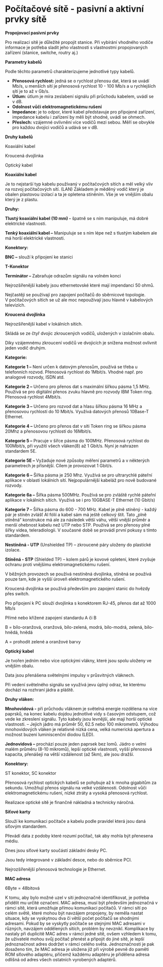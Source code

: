 # Počítačové sítě - pasivní a aktivní prvky sítě
**Propojovací pasivní prvky**

Pro realizaci sítě je důležité propojit stanice. Při vybírání vhodného vodiče informace je potřeba sladit jeho vlastnosti s vlastnostmi propojovaných zařízení (stanice, switche, routry aj.)

**Parametry kabelů**

Podle těchto parametrů charakterizujeme jednotlivé typy kabelů.

- **Přenosová rychlost:** jedná se o rychlost přenosu dat, která se uvádí Mb/s, u menších sítí je přenosová rychlost 10 - 100 Mb/s a u rychlejších sítí je to až v Gb/s.
- **Útlum:** útlum je míra zeslabení signálu při průchodu kabelem, uvádí se v dB.
- **Odolnost vůči elektromagnetickému rušení**
- **Impedance:** je to odpor, které kabel představuje pro připojené zařízení, impedance kabelu i zařízení by měli být shodné, uvádí se ohmech.
- **Přeslech:** vzájemné ovlivnění více vodičů mezi sebou. Měří se obvykle pro každou dvojici vodičů a udává se v dB.

**Druhy kabelů**

Koaxiální kabel

Kroucená dvojlinka

Optický kabel

**Koaxiální kabel**

Je to nejstarší typ kabelu používaný v počítačových sítích a měl velký vliv na rozvoj počítačových sítí. (LAN) Základem je měděný vodič který je obalen plastovou izolací a ta je opletena stíněním. Vše je ve vnějším obalu který je z plastu.

**Druhy:**

**Tlustý koaxiální kabel (10 mm) -** špatně se s ním manipuluje, má dobré elektrické vlastnosti.

**Tenký koaxiální kabel –** Manipuluje se s ním lépe než s tlustým kabelem ale má horší elektrické vlastnosti.

**Konektory:**

**BNC –** slouží k připojení ke stanici

**T-Konektor**

**Terminátor –** Zabraňuje odrazům signálu na volném konci

Nejrozšířenější kabely jsou ethernetovské které mají impendanci 50 ohmů.

Nejčastěji se používají pro zapojení počítačů do sběrnicové topologie. V počítačových sítích se už ale moc nepoužívají jsou hlavně v kabelových televizích.

**Kroucená dvojlinka**

Nejrozšířenější kabel v lokálních sítích.

Skládá se ze čtyř dvojic zkroucených vodičů, uložených v izolačním obalu.

Díky vzájemnému zkroucení vodičů ve dvojicích je snížena možnost ovlivnit jeden vodič druhým.

**Kategorie:**

**Kategorie 1 –** Není určen k datovým přenosům, používá se třeba u telefonních rozvod. Přenosová rychlost do 1Mbit/s. Vhodné např. pro analogové rozvody, ISDN atd.

**Kategorie 2 –** Určeno pro přenos dat s maximální šířkou pásma 1,5 MHz. Používá se pro digitální přenos zvuku hlavně pro rozvody IBM Token ring. Přenosová rychlost 4Mbit/s.

**Kategorie 3 –** Určeno pro rozvod dat a hlasu šířkou pásma 16 MHz a přenosovou rychlostí do 10 Mbit/s. Využívá datových přenosů 10Base-T Ethernet.

**Kategorie 4 –** Určeno pro přenos dat v síti Token ring se šířkou pásma 20Mhz a přenosovou rychlostí do 16Mbit/s.

**Kategorie 5 –** Pracuje v šířce pásma do 100MHz. Přenosová rychlost do 100Mbit/s, při využití všech vláken(8) až 1 Gbit/s. Nyní je nahrazen standardem 5E.

**Kategorie 5E –** Vyžaduje nové způsoby měření parametrů a v některých parametrech je přísnější. Cílem je provozovat 1 Gbit/s.

**Kategorie 6 –** Šířka pásma je 250 Mhz. Využívá se pro ultrarychlé páteřní aplikace v oblasti lokálních sítí. Nejpopulárnější kabeláž pro nově budované rozvody.

**Kategorie 6a –** Šířka pásma 500MHz. Používá se pro zvláště rychlé páteřní aplikace v lokálních sítích. Využívá se i pro 10GBASE-T Ethernet (10 Gbit/s)

**Kategorie 7 –** Šířka pásma do 600 - 700 MHz. Kabel je plně stíněný - každý pár je stíněn zvlášť Al fólií a kabel sám má ještě celkový štít. Tato „plně stíněná“ konstrukce má ale za následek větší váhu, větší vnější průměr a menší ohebnost kabelu než UTP nebo STP. Používá se pro přenosy plné šířky videa, teleradiologii. V současné době se provádí první pokusy s tímto standardem.

**Nestíněná - UTP** (Unshielded TP) – zkroucené páry uloženy do plastické izolace.

**Stíněná - STP** (Shielded TP) – kolem párů je kovové opletení, které zvyšuje ochranu proti vnějšímu elektromagnetickému rušení.

V běžných provozech se používá nestíněná dvojlinka, stíněná se používá pouze tam, kde je vyšší úroveň elektromagnetického rušení.

Kroucená dvojlinka se používá především pro zapojení stanic do hvězdy přes switch.

Pro připojení k PC slouží dvojlinka s konektorem RJ-45, přenos dat až 1000 Mb/s

Přímé nebo křížené zapojení standardu A či B

B = bílo-oranžová, oranžová, bílo-zelená, modrá, bílo-modrá, zelená, bílo-hnědá, hnědá

A = prohodit zelené a oranžové barvy

**Optický kabel**

Je tvořen jedním nebo více optickými vlákny, které jsou spolu uloženy ve vnějším obalu.

Data jsou přenášena světelnými impulsy v průsvitných vláknech.

Při vedení světelného signálu se využívá jevu úplný odraz, ke kterému dochází na rozhraní jádra a pláště.

**Druhy vláken:**

**Mnohovidová -** při průchodu vláknem je světelná energie rozdělena na více paprsků, na konec kabelu dojdou jednotlivé vidy s časovým odstupem, což vede ke zkreslení signálu. Tyto kabely jsou levnější, ale mají horší optické vlastnosti. – Jejich jádro má průměr 50, 62.5 nebo 100 mikrometrů. Výhodou mnohovidových vláken je relativně nízká cena, velká numerická apertura a možnost buzení luminiscenční diodou (LED).

**Jednovidová –** prochází pouze jeden paprsek bez lomů. Jádro o velmi malém průměru (8-10 mikromů), lepší optické vlastnosti, vyšší přenosová kapacita, přenášejí na větší vzdálenost (až 5km), ale jsou dražší.

**Konektory:**

ST konektor, SC konektor

Přenosová rychlost optických kabelů se pohybuje až k mnoha gigabitům za sekundu. Umožňují přenos signálu na velké vzdálenosti. Odolnost vůči elektromagnetickému rušení, nízké ztráty a vysoká přenosová rychlost.

Realizace optické sítě je finančně nákladná a technicky náročná.

**Síťové karty**

Slouží ke komunikaci počítače a kabelu podle pravidel která jsou daná síťovým standardem.

Převádí data z podoby které rozumí počítač, tak aby mohla být přenesena médiu.

Dnes jsou síťové karty součástí základní desky PC.

Jsou tedy integrované v základní desce, nebo do sběrnice PCI.

Nejrozšířenější přenosová technologie je Ethernet.

**MAC adresa**

6Byte = 48bitová

K tomu, aby bylo možné uzel v síti jednoznačně identifikovat, je potřeba přidělit mu určité označení. MAC adresa, musí být především jednoznačná v rámci sítě, která umožňuje přímou komunikaci počítačů. V rámci sítí po celém světě, které mohou být navzájem propojeny, by neměla nastat situace, kdy se vyskytnou dva či větší počet počítačů se shodnými adresami. Pokud by se vyskytly počítače se stejnými MAC adresami v různých, navzájem oddělených sítích, problém by nevznikl. Komplikace by nastaly při duplicitě MAC adres v rámci jedné sítě, ovšem vzhledem k tomu, že uživatelé mohou svůj počítač přenést a připojit do jiné sítě, je lepší jednoznačnost adres dodržet v rámci celého světa. Jednoznačnosti je pak dosaženo tím, že MAC adresa je uložena již při výrobě pevně do paměti ROM síťového adaptéru, přičemž každému adaptéru je přidělena adresa odlišná od adres všech ostatních vyrobených adaptérů.
